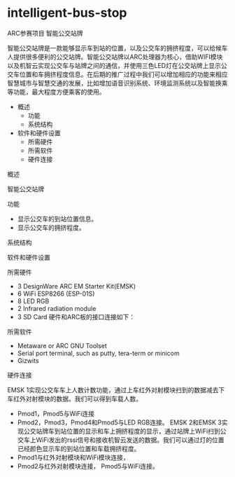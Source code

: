 # intelligent-bus-stop
ARC参赛项目
智能公交站牌

智能公交站牌是一款能够显示车到站的位置，以及公交车的拥挤程度，可以给候车人提供很多便利的公交站牌。智能公交站牌以ARC处理器为核心，借助WIFI模块以及机智云实现公交车与站牌之间的通信，并使用三色LED灯在公交站牌上显示公交车位置和车拥挤程度信息。在后期的推广过程中我们可以增加相应的功能来相应智慧城市与智慧交通的发展，比如增加语音识别系统、环境监测系统以及智能换乘等功能，最大程度方便乘客的使用。

- 概述
  - 功能
  - 系统结构
- 软件和硬件设置
  - 所需硬件
  - 所需软件
  - 硬件连接

概述

智能公交站牌

功能

- 显示公交车的到站位置信息。
- 显示公交车的拥挤程度。

系统结构

 

软件和硬件设置

所需硬件

- 3 DesignWare ARC EM Starter Kit(EMSK)
- 6 WiFi ESP8266 (ESP-01S)
- 8 LED RGB
- 2 Infrared radiation module
- 3 SD Card
  硬件和ARC板的接口连接如下： 

所需软件

- Metaware or ARC GNU Toolset
- Serial port terminal, such as putty, tera-term or minicom
- Gizwits

硬件连接

EMSK 1实现公交车车上人数计数功能，通过上车红外对射模块扫到的数据减去下车红外对射模块的数据。我们可以得到车载人数。

- Pmod1，Pmod5与WiFi连接
- Pmod2，Pmod3，Pmod4和Pmod5与LED RGB连接。
  EMSK 2和EMSK 3实现公交站牌车到站位置的显示和车上拥挤程度的显示，通过站牌上WiFi扫到公交车上WiFi发出的rssi信号和接收机智云发送的数据。我们可以通过灯的位置已经颜色显示车的到站位置和车载拥挤程度。
- Pmod1与红外对射模块和WiFi模块连接，
- Pmod2与红外对射模块连接， Pmod5与WiFi连接。








